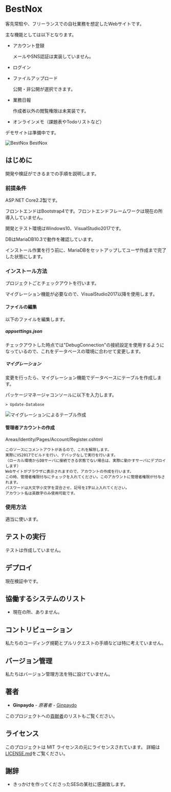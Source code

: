 # BestNox

客先常駐や、フリーランスでの自社業務を想定したWebサイトです。

主な機能としては以下となります。

- アカウント登録

  メールやSNS認証は実装していません。

- ログイン

- ファイルアップロード

  公開・非公開が選択できます。

- 業務日報

  作成者以外の閲覧権限は未実装です。

- オンラインメモ（課題表やTodoリストなど）



デモサイトは準備中です。

![BestNox   BestNox](https://user-images.githubusercontent.com/39305262/56458538-11ce0e00-63c3-11e9-8048-00aa8a816ff6.png)

## はじめに

開発や検証ができるまでの手順を説明します。

### 前提条件

ASP.NET Core2.2製です。

フロントエンドはBootstrap4です。フロントエンドフレームワークは現在の所導入していません。

開発とテスト環境はWindows10、VisualStudio2017です。

DBはMariaDB10.3で動作を確認しています。

インストール作業を行う前に、MariaDBをセットアップしてユーザ作成まで完了した状態にします。

### インストール方法

プロジェクトごとチェックアウトを行います。

マイグレーション機能が必要なので、VisualStudio2017以降を使用します。

#### ファイルの編集

以下のファイルを編集します。

##### appsettings.json

チェックアウトした時点では"DebugConnection"の接続設定を使用するようになっているので、これをデータベースの環境に合わせて変更します。

##### マイグレーション

変更を行ったら、マイグレーション機能でデータベースにテーブルを作成します。

パッケージマネージャコンソールに以下を入力します。

```
> Update-Database
```

![マイグレーションによるテーブル作成](https://user-images.githubusercontent.com/39305262/56457865-bf3d2380-63bb-11e9-855b-e5fe094ecd2a.png "マイグレーションによるテーブル作成")

#### 管理者アカウントの作成

Areas/Identity/Pages/Account/Register.cshtml

```
このソースにコメントアウトがあるので、これを解除します。
実際にVS2017でビルドを行い、デバッグなしで実行を行います。
（ローカル環境からDBサーバに接続できる状態でない場合は、実際に動かすサーバにデプロイします）
Webサイトがブラウザに表示されますので、アカウントの作成を行います。
この時、管理者権限付与にチェックを入れてください。このアカウントに管理者権限が付与されます。
パスワードは大文字小文字を混合させ、記号を1字以上入れてください。
アカウント名は英数字のみ使用可能です。
```

### 使用方法

適当に使います。

## テストの実行

テストは作成していません。

## デプロイ

現在検証中です。

## 協働するシステムのリスト

- 現在の所、ありません。

## コントリビューション

私たちのコーディング規範とプルリクエストの手順などは特に考えていません。

## バージョン管理

私たちはバージョン管理方法を特に設けていません。

## 著者

- **Ginpaydo** - *原著者* - [Ginpaydo](https://github.com/ginpaydo)  

このプロジェクトへの[貢献者](https://github.com/ginpaydo/project/contributors)のリストもご覧ください。

## ライセンス

このプロジェクトは MIT ライセンスの元にライセンスされています。 詳細は[LICENSE.md](LICENSE.md)をご覧ください。

## 謝辞

- きっかけを作ってくださったSESの某社に感謝致します。



